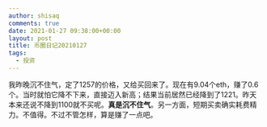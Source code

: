 ```yaml
---
author: shisaq
comments: true
date: 2021-01-27 09:38:00+00:00
layout: post
title: 币圈日记20210127
tags:
  - 投资
---
```


我昨晚沉不住气，定了1257的价格，又给买回来了。现在有9.04个eth，赚了0.6个。当时就怕它降不下来，直接迈入新高；结果当前居然已经降到了1221。昨天本来还说不降到1100就不买呢。**真是沉不住气**。另一方面，短期买卖确实耗费精力。不值得。不过不管怎样，算是赚了一点吧。